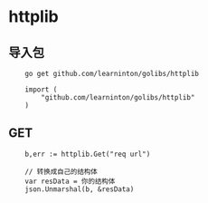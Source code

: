 # httplib

## 导入包
```
    go get github.com/learninton/golibs/httplib
    
    import (
	    "github.com/learninton/golibs/httplib"
	)
```

## GET
```
    b,err := httplib.Get("req url")
    
    // 转换成自己的结构体
    var resData = 你的结构体
	json.Unmarshal(b, &resData)
```